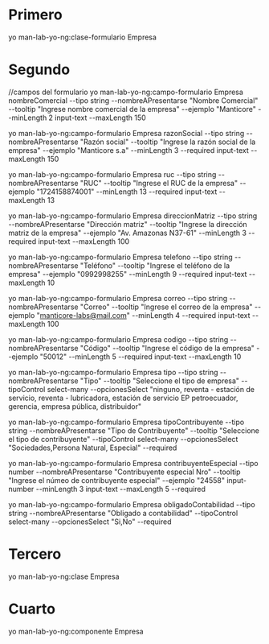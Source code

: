 # Primero
yo man-lab-yo-ng:clase-formulario Empresa
# Segundo
//campos del formulario
yo man-lab-yo-ng:campo-formulario Empresa nombreComercial --tipo string --nombreAPresentarse "Nombre Comercial" --tooltip "Ingrese nombre comercial de la empresa" --ejemplo "Manticore" --minLength 2   input-text --maxLength 150   

yo man-lab-yo-ng:campo-formulario Empresa razonSocial --tipo string --nombreAPresentarse "Razón social" --tooltip "Ingrese la razón social de la empresa" --ejemplo "Manticore s.a" --minLength 3 --required  input-text --maxLength 150

yo man-lab-yo-ng:campo-formulario Empresa ruc --tipo string --nombreAPresentarse "RUC" --tooltip "Ingrese el RUC de la empresa" --ejemplo "1724158874001" --minLength 13 --required  input-text --maxLength 13

yo man-lab-yo-ng:campo-formulario Empresa direccionMatriz --tipo string --nombreAPresentarse "Dirección matriz" --tooltip "Ingrese la dirección matriz  de la empresa" --ejemplo "Av. Amazonas N37-61" --minLength 3 --required  input-text --maxLength 100

yo man-lab-yo-ng:campo-formulario Empresa telefono --tipo string --nombreAPresentarse "Teléfono" --tooltip "Ingrese el teléfono de la empresa" --ejemplo "0992998255" --minLength 9 --required  input-text --maxLength 10

yo man-lab-yo-ng:campo-formulario Empresa correo --tipo string --nombreAPresentarse "Correo" --tooltip "Ingrese el correo de la empresa" --ejemplo "manticore-labs@mail.com" --minLength 4 --required  input-text --maxLength 100

yo man-lab-yo-ng:campo-formulario Empresa codigo --tipo string --nombreAPresentarse "Código" --tooltip "Ingrese el código de la empresa" --ejemplo "50012" --minLength 5 --required  input-text --maxLength 10

yo man-lab-yo-ng:campo-formulario Empresa tipo --tipo string --nombreAPresentarse "Tipo"   --tooltip "Seleccione el tipo de empresa" --tipoControl select-many --opcionesSelect "ninguno, reventa - estación de servicio, reventa - lubricadora, estación de servicio EP petroecuador, gerencia, empresa pública, distribuidor"

yo man-lab-yo-ng:campo-formulario Empresa tipoContribuyente --tipo string --nombreAPresentarse "Tipo de Contribuyente"   --tooltip "Seleccione el tipo de contribuyente" --tipoControl select-many --opcionesSelect "Sociedades,Persona Natural, Especial" --required

yo man-lab-yo-ng:campo-formulario Empresa contribuyenteEspecial --tipo number --nombreAPresentarse "Contribuyente especial Nro" --tooltip "Ingrese el númeo de contribuyente especial" --ejemplo "24558" input-number --minLength 3 input-text --maxLength 5 --required

yo man-lab-yo-ng:campo-formulario Empresa obligadoContabilidad --tipo string --nombreAPresentarse "Obligado a contabilidad"  --tipoControl select-many --opcionesSelect "Si,No" --required

# Tercero

yo man-lab-yo-ng:clase Empresa

# Cuarto 

yo man-lab-yo-ng:componente Empresa
